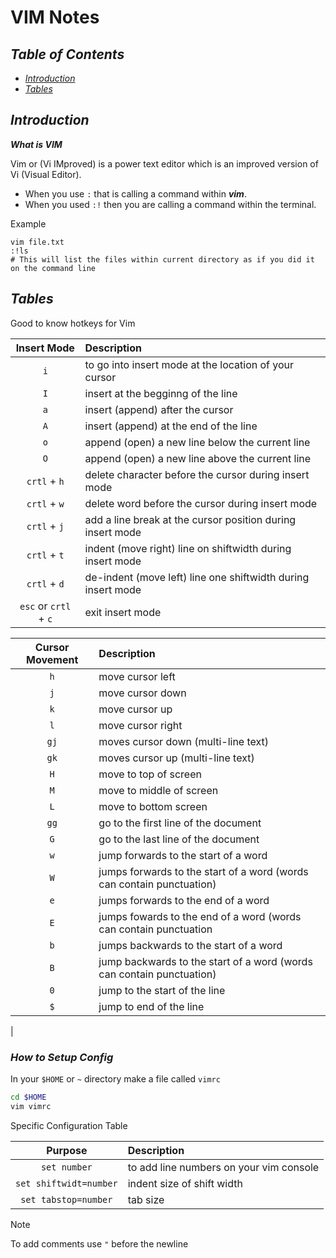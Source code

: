 # VIM Notes

## ***Table of Contents***

* [_Introduction_](#introduction)
* [_Tables_](#tables)


## ***Introduction***

***What is VIM***

Vim or (Vi IMproved) is a power text editor which is an improved version of Vi (Visual Editor).

* When you use `:` that is calling a command within ***vim***.
* When you used `:!` then you are calling a command within the terminal.

Example
```
vim file.txt
:!ls
# This will list the files within current directory as if you did it on the command line
```

## ***Tables***

Good to know hotkeys for Vim

| Insert Mode | Description |
|:---:|:---------------|
| `i` | to go into insert mode at the location of your cursor |
| `I` | insert at the begginng of the line |
| `a` | insert (append) after the cursor |
| `A` | insert (append) at the end of the line |
| `o` | append (open) a new line below the current line |
| `O` | append (open) a new line above the current line |
| `crtl` + `h` | delete character before the cursor during insert mode |
| `crtl` + `w` | delete word before the cursor during insert mode |
| `crtl` + `j` | add a line break at the cursor position during insert mode |
| `crtl` + `t` | indent (move right) line on shiftwidth during insert mode |
| `crtl` + `d` | de-indent (move left) line one shiftwidth during insert mode |
| `esc` or `crtl` + `c` | exit insert mode |

| Cursor Movement | Description |
| :---: |:---------------------|
| `h` | move cursor left |
| `j` | move cursor down |
| `k` | move cursor up |
| `l` | move cursor right |
| `gj` | moves cursor down (multi-line text)
| `gk` | moves cursor up (multi-line text)
| `H` | move to top of screen |
| `M` | move to middle of screen |
| `L` | move to bottom screen |
| `gg` | go to the first line of the document |
| `G` | go to the last line of the document |
| `w` | jump forwards to the start of a word |
| `W` | jumps forwards to the start of a word (words can contain punctuation) |
| `e` | jumps forwards to the end of a word |
| `E` | jumps fowards to the end of a word (words can contain punctuation |
| `b` | jumps backwards to the start of a word |
| `B` | jump backwards to the start of a word (words can contain punctuation) |
| `0` | jump to the start of the line |
| `$` | jump to end of the line |
| 


### ***How to Setup Config***

In your `$HOME` or `~` directory make a file called `vimrc`

```bash
cd $HOME
vim vimrc
```

Specific Configuration Table

|Purpose| Description|
|:---:|:------|
| `set number` | to add line numbers on your vim console |
| `set shiftwidt=number` | indent size of shift width |
| `set tabstop=number` | tab size |

> [!NOTE]
> To add comments use `"` before the newline 
